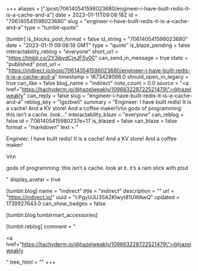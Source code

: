 +++
aliases = ["/post/706140541598023680/engineer-i-have-built-redis-it-is-a-cache-and-a"]
date = 2023-01-11T09:08:18Z
id = "706140541598023680"
slug = "engineer-i-have-built-redis-it-is-a-cache-and-a"
type = "tumblr-quote"

[tumblr]
is_blocks_post_format = false
id_string = "706140541598023680"
date = "2023-01-11 09:08:18 GMT"
type = "quote"
is_blaze_pending = false
interactability_reblog = "everyone"
short_url = "https://tmblr.co/ZY3jbydCjnJFSy00"
can_send_in_message = true
state = "published"
post_url = "https://indirect.io/post/706140541598023680/engineer-i-have-built-redis-it-is-a-cache-and-a"
timestamp = 1673428098.0
should_open_in_legacy = true
can_like = false
blog_name = "indirect"
note_count = 0.0
source = "<a href=\"https://hachyderm.io/@hazelweakly/109663228722521479\">@hazelweakly</a>"
can_reply = false
slug = "engineer-i-have-built-redis-it-is-a-cache-and-a"
reblog_key = "Igszbwli"
summary = "Engineer: I have built redis! It is a cache! And a KV store! And a coffee maker!\n\n gods of programming: this isn’t a cache. look..."
interactability_blaze = "everyone"
can_reblog = false
id = 7.061405415980237e+17
is_blazed = false
can_blaze = false
format = "markdown"
text = "<p>Engineer: I have built redis! It is a cache! And a KV store! And a coffee maker!</p>\n\n<p>gods of programming: this isn&rsquo;t a cache. look at it. it&rsquo;s a ram stick with ptsd</p>"
display_avatar = true

[tumblr.blog]
name = "indirect"
title = "indirect"
description = ""
url = "https://indirect.io/"
uuid = "t:PgyUJU3SA2Klwyt81UWAwQ"
updated = 1739927643.0
can_show_badges = false

[tumblr.blog.tumblrmart_accessories]

[tumblr.reblog]
comment = "<p><a href=\"https://hachyderm.io/@hazelweakly/109663228722521479\">@hazelweakly</a></p>"
tree_html = ""
+++
